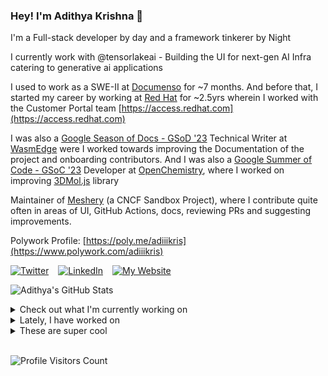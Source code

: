 ### Hey! I'm Adithya Krishna 👋
I'm a Full-stack developer by day and a framework tinkerer by Night

I currently work with @tensorlakeai - Building the UI for next-gen AI Infra catering to generative ai applications
  
I used to work as a SWE-II at [Documenso](https://documenso.com) for ~7 months. And before that, I started my career by working at [Red Hat](https://redhat.com) for ~2.5yrs wherein I worked with the Customer Portal team [https://access.redhat.com](https://access.redhat.com)

I was also a [Google Season of Docs - GSoD '23](https://developers.google.com/season-of-docs) Technical Writer at [WasmEdge](https://github.com/WasmEdge) were I worked towards improving the Documentation of the project and onboarding contributors. And I was also a [Google Summer of Code - GSoC '23](https://summerofcode.withgoogle.com/) Developer at [OpenChemistry](https://openchemistry.org), where I worked on improving [3DMol.js](https://github.com/3dmol/3Dmol.js) library

Maintainer of [Meshery](https://github.com/meshery) (a CNCF Sandbox Project), where I contribute quite often in areas of UI, GitHub Actions, docs, reviewing PRs and suggesting improvements.

Polywork Profile: [https://poly.me/adiiikris](https://www.polywork.com/adiiikris)

[![Twitter](https://img.shields.io/badge/-@adii_kris-%231DA1F2?style=for-the-badge&logo=twitter&logoColor=ffffff)](https:/twitter.adikris.in) &ensp;
[![LinkedIn](https://img.shields.io/badge/-Adithya%20Krishna-%230A67C3?style=for-the-badge&logo=linkedin&logoColor=ffffff)](https://linkedin.adikris.in/) &ensp;
[![My Website](https://img.shields.io/badge/-My%20Website-%230A67C3?style=for-the-badge)](https://adikris.in/)



![Adithya's GitHub Stats](https://github-readme-stats.vercel.app/api?username=adithyaakrishna&show_icons=true&hide_border=true&title_color=fff&icon_color=79ff97&text_color=9f9f9f&bg_color=151515)


<details>
  <summary>Check out what I'm currently working on</summary>
  
  - [tensorlakeai/indexify](https://github.com/tensorlakeai/indexify) - A realtime serving engine for Data-Intensive Generative AI Applications (1 week ago)
  - [adithyaakrishna/adithyaakrishna.github.io](https://github.com/adithyaakrishna/adithyaakrishna.github.io) - My Portfolio Website (1 week ago)
  - [reclaimprotocol/docs](https://github.com/reclaimprotocol/docs) - Documentation for Reclaim Protocol (2 weeks ago)
  - [reclaimprotocol/blog](https://github.com/reclaimprotocol/blog) -  (2 weeks ago)
  - [pqoqubbw/icons](https://github.com/pqoqubbw/icons) - beautifully crafted animated icons (1 month ago)
</details>

<details>
  <summary>Lately, I have worked on</summary>
  
</details>

<details>
  <summary>These are super cool</summary>
  
  - [Rob--W/cors-anywhere](https://github.com/Rob--W/cors-anywhere) - CORS Anywhere is a NodeJS reverse proxy which adds CORS headers to the proxied request. (1 day ago)
  - [tensorlakeai/tensorlake](https://github.com/tensorlakeai/tensorlake) - Tensorlake SDK (3 days ago)
  - [LegacyCodeHQ/eureka](https://github.com/LegacyCodeHQ/eureka) - Breakthrough tooling to work with Kotlin and Java codebases 🚀 (6 days ago)
  - [lodash/lodash](https://github.com/lodash/lodash) - A modern JavaScript utility library delivering modularity, performance, &amp; extras. (1 week ago)
  - [unriddle-ai/lector](https://github.com/unriddle-ai/lector) - Simple, fast primitives for building pdf viewers. maintained by @unriddle-ai (1 week ago)
</details>

<br> 

![Profile Visitors Count](https://profile-counter.glitch.me/adithyaakrishna/count.svg)
